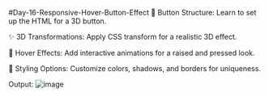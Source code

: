 #Day-16-Responsive-Hover-Button-Effect
🔧 Button Structure: Learn to set up the HTML for a 3D button.

✨ 3D Transformations: Apply CSS transform for a realistic 3D effect.

🎨 Hover Effects: Add interactive animations for a raised and pressed look.

🌈 Styling Options: Customize colors, shadows, and borders for uniqueness.

Output:
![image](https://github.com/user-attachments/assets/2b453a4d-cfbf-41a0-959c-a491541ef070)
